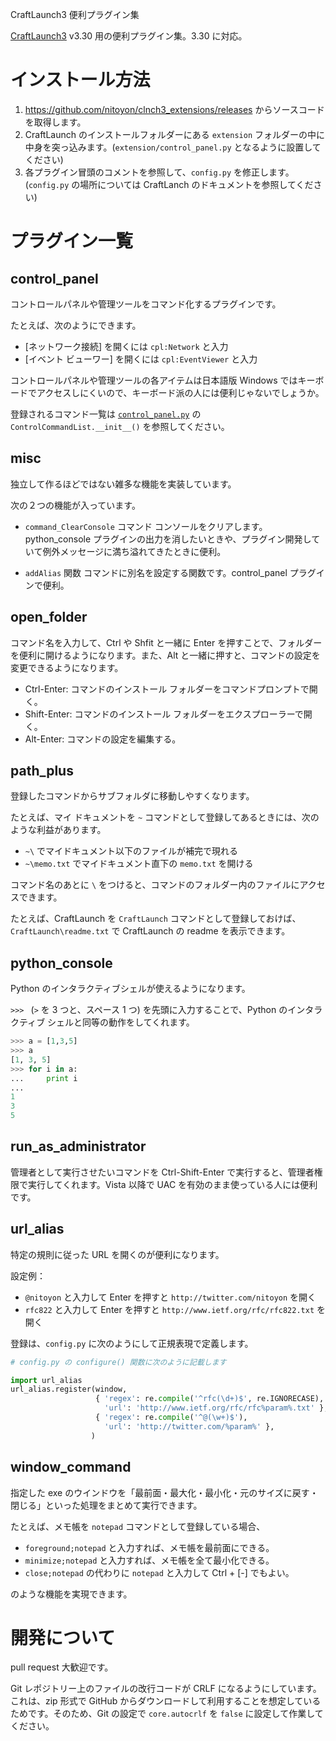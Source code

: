 CraftLaunch3 便利プラグイン集

[CraftLaunch3](https://sites.google.com/site/craftware/clnch) v3.30 用の便利プラグイン集。3.30 に対応。


インストール方法
================

1. https://github.com/nitoyon/clnch3_extensions/releases からソースコードを取得します。
2. CraftLaunch のインストールフォルダーにある `extension` フォルダーの中に中身を突っ込みます。(`extension/control_panel.py` となるように設置してください)
3. 各プラグイン冒頭のコメントを参照して、`config.py` を修正します。(`config.py` の場所については CraftLanch のドキュメントを参照してください)


プラグイン一覧
==============

control_panel
-------------

コントロールパネルや管理ツールをコマンド化するプラグインです。


たとえば、次のようにできます。

  * [ネットワーク接続] を開くには `cpl:Network` と入力
  * [イベント ビューワー] を開くには `cpl:EventViewer` と入力

コントロールパネルや管理ツールの各アイテムは日本語版 Windows ではキーボードでアクセスしにくいので、キーボード派の人には便利じゃないでしょうか。

登録されるコマンド一覧は [`control_panel.py`](https://github.com/nitoyon/clnch3_extensions/blob/master/control_panel.py) の `ControlCommandList.__init__()` を参照してください。


misc
----

独立して作るほどではない雑多な機能を実装しています。

次の２つの機能が入っています。

  * `command_ClearConsole` コマンド
    コンソールをクリアします。python_console プラグインの出力を消したいときや、プラグイン開発していて例外メッセージに満ち溢れてきたときに便利。

  * `addAlias` 関数
    コマンドに別名を設定する関数です。control_panel プラグインで便利。


open_folder
-----------

コマンド名を入力して、Ctrl や Shfit と一緒に Enter を押すことで、フォルダーを便利に開けるようになります。また、Alt と一緒に押すと、コマンドの設定を変更できるようになります。

  * Ctrl-Enter: コマンドのインストール フォルダーをコマンドプロンプトで開く。
  * Shift-Enter: コマンドのインストール フォルダーをエクスプローラーで開く。
  * Alt-Enter: コマンドの設定を編集する。


path_plus
---------

登録したコマンドからサブフォルダに移動しやすくなります。

たとえば、マイ ドキュメントを `~` コマンドとして登録してあるときには、次のような利益があります。

  * `~\` でマイドキュメント以下のファイルが補完で現れる
  * `~\memo.txt` でマイドキュメント直下の `memo.txt` を開ける

コマンド名のあとに `\` をつけると、コマンドのフォルダー内のファイルにアクセスできます。

たとえば、CraftLaunch を `CraftLaunch` コマンドとして登録しておけば、`CraftLaunch\readme.txt` で CraftLaunch の readme を表示できます。


python_console
--------------

Python のインタラクティブシェルが使えるようになります。

`>>> ` (`>` を 3 つと、スペース 1 つ) を先頭に入力することで、Python のインタラクティブ シェルと同等の動作をしてくれます。

```python
>>> a = [1,3,5]
>>> a
[1, 3, 5]
>>> for i in a:
...     print i
... 
1
3
5
```

run_as_administrator
--------------------

管理者として実行させたいコマンドを Ctrl-Shift-Enter で実行すると、管理者権限で実行してくれます。Vista 以降で UAC を有効のまま使っている人には便利です。


url_alias
---------

特定の規則に従った URL を開くのが便利になります。

設定例：

  * `@nitoyon` と入力して Enter を押すと `http://twitter.com/nitoyon` を開く
  * `rfc822` と入力して Enter を押すと `http://www.ietf.org/rfc/rfc822.txt` を開く

登録は、`config.py` に次のようにして正規表現で定義します。

```python
# config.py の configure() 関数に次のように記載します

import url_alias
url_alias.register(window, 
                   { 'regex': re.compile('^rfc(\d+)$', re.IGNORECASE), 
                     'url': 'http://www.ietf.org/rfc/rfc%param%.txt' },
                   { 'regex': re.compile('^@(\w+)$'), 
                     'url': 'http://twitter.com/%param%' },
                  )
```


window_command
--------------

指定した exe のウインドウを「最前面・最大化・最小化・元のサイズに戻す・閉じる」といった処理をまとめて実行できます。

たとえば、メモ帳を `notepad` コマンドとして登録している場合、

  * `foreground;notepad` と入力すれば、メモ帳を最前面にできる。
  * `minimize;notepad` と入力すれば、メモ帳を全て最小化できる。
  * `close;notepad` の代わりに `notepad` と入力して Ctrl + [-] でもよい。

のような機能を実現できます。


開発について
============

pull request 大歓迎です。

Git レポジトリー上のファイルの改行コードが CRLF になるようにしています。これは、zip 形式で GitHub からダウンロードして利用することを想定しているためです。そのため、Git の設定で `core.autocrlf` を `false` に設定して作業してください。


